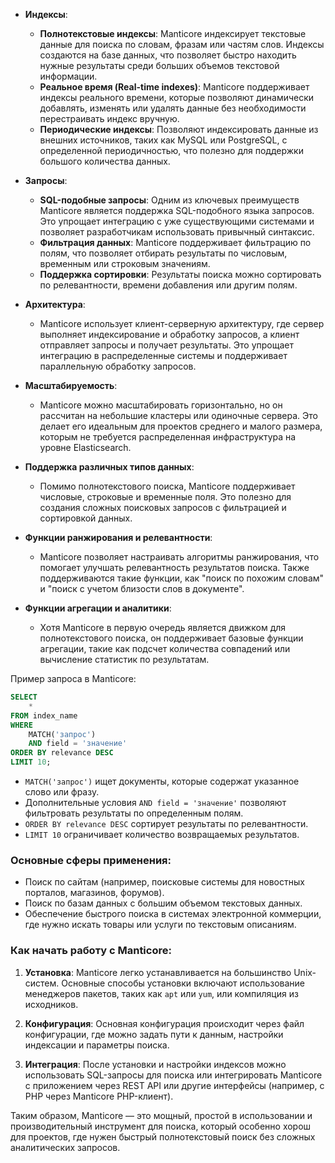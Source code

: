 - **Индексы**:
    
    - **Полнотекстовые индексы**: Manticore индексирует текстовые данные для поиска по словам, фразам или частям слов. Индексы создаются на базе данных, что позволяет быстро находить нужные результаты среди больших объемов текстовой информации.
    - **Реальное время (Real-time indexes)**: Manticore поддерживает индексы реального времени, которые позволяют динамически добавлять, изменять или удалять данные без необходимости перестраивать индекс вручную.
    - **Периодические индексы**: Позволяют индексировать данные из внешних источников, таких как MySQL или PostgreSQL, с определенной периодичностью, что полезно для поддержки большого количества данных.
- **Запросы**:
    
    - **SQL-подобные запросы**: Одним из ключевых преимуществ Manticore является поддержка SQL-подобного языка запросов. Это упрощает интеграцию с уже существующими системами и позволяет разработчикам использовать привычный синтаксис.
    - **Фильтрация данных**: Manticore поддерживает фильтрацию по полям, что позволяет отбирать результаты по числовым, временным или строковым значениям.
    - **Поддержка сортировки**: Результаты поиска можно сортировать по релевантности, времени добавления или другим полям.
- **Архитектура**:
    
    - Manticore использует клиент-серверную архитектуру, где сервер выполняет индексирование и обработку запросов, а клиент отправляет запросы и получает результаты. Это упрощает интеграцию в распределенные системы и поддерживает параллельную обработку запросов.
- **Масштабируемость**:
    
    - Manticore можно масштабировать горизонтально, но он рассчитан на небольшие кластеры или одиночные сервера. Это делает его идеальным для проектов среднего и малого размера, которым не требуется распределенная инфраструктура на уровне Elasticsearch.
- **Поддержка различных типов данных**:
    
    - Помимо полнотекстового поиска, Manticore поддерживает числовые, строковые и временные поля. Это полезно для создания сложных поисковых запросов с фильтрацией и сортировкой данных.
- **Функции ранжирования и релевантности**:
    
    - Manticore позволяет настраивать алгоритмы ранжирования, что помогает улучшать релевантность результатов поиска. Также поддерживаются такие функции, как "поиск по похожим словам" и "поиск с учетом близости слов в документе".
- **Функции агрегации и аналитики**:
    
    - Хотя Manticore в первую очередь является движком для полнотекстового поиска, он поддерживает базовые функции агрегации, такие как подсчет количества совпадений или вычисление статистик по результатам.

Пример запроса в Manticore:

```SQL
SELECT 
	* 
FROM index_name 
WHERE 
	MATCH('запрос') 
	AND field = 'значение' 
ORDER BY relevance DESC 
LIMIT 10;
```

- `MATCH('запрос')` ищет документы, которые содержат указанное слово или фразу.
- Дополнительные условия `AND field = 'значение'` позволяют фильтровать результаты по определенным полям.
- `ORDER BY relevance DESC` сортирует результаты по релевантности.
- `LIMIT 10` ограничивает количество возвращаемых результатов.

### Основные сферы применения:

- Поиск по сайтам (например, поисковые системы для новостных порталов, магазинов, форумов).
- Поиск по базам данных с большим объемом текстовых данных.
- Обеспечение быстрого поиска в системах электронной коммерции, где нужно искать товары или услуги по текстовым описаниям.

### Как начать работу с Manticore:

1. **Установка**: Manticore легко устанавливается на большинство Unix-систем. Основные способы установки включают использование менеджеров пакетов, таких как `apt` или `yum`, или компиляция из исходников.
    
2. **Конфигурация**: Основная конфигурация происходит через файл конфигурации, где можно задать пути к данным, настройки индексации и параметры поиска.
    
3. **Интеграция**: После установки и настройки индексов можно использовать SQL-запросы для поиска или интегрировать Manticore с приложением через REST API или другие интерфейсы (например, с PHP через Manticore PHP-клиент).
    

Таким образом, Manticore — это мощный, простой в использовании и производительный инструмент для поиска, который особенно хорош для проектов, где нужен быстрый полнотекстовый поиск без сложных аналитических запросов.